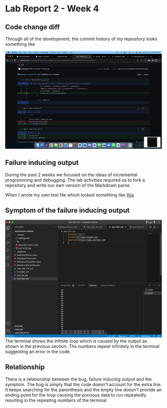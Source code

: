 # Lab Report 2 - Week 4

## Code change diff

Through all of the development, the commit history of my repository looks something like

![image](lab-report-2-ss-2-commithistory.png)

## Failure inducing output

During the past 2 weeks we focused on the ideas of incremental programming and debugging. The lab activities required us to fork a repository and write our own version of the Markdown parse. 

When I wrote my own test file which looked something like [this](https://github.com/vatsalbagri1102/markdown-parser/blob/main/test-file1.md)

## Symptom of the failure inducing output

![image](lab-report-2-ss-2-error-in-code.png)
The terminal shows the infinite loop which is caused by the output as shown in the previous section. The numbers repeat infinitely in the terminal suggesting an error in the code. 

## Relationship

There is a relationship between the bug, failure inducing output and the symptom. The bug is simply that the code doesn't account for the extra line. It keeps searching for the parenthesis and the empty line doesn't provide an ending point for the loop causing the previous data to run repeatedly resulting in the repeating numbers of the terminal 